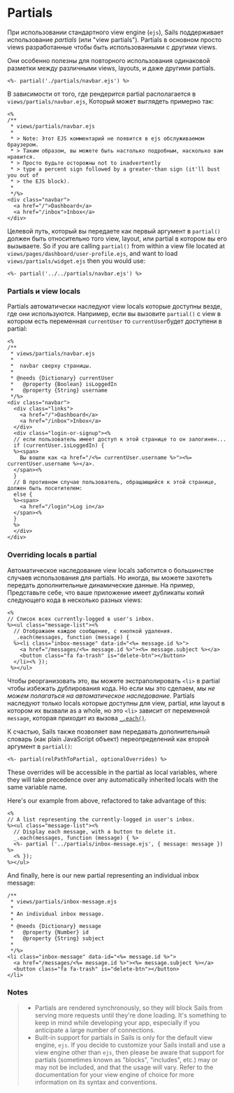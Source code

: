 # Partials

При использовании стандартного view engine (`ejs`), Sails поддерживает использование _partials_ (или "view partials").  Partials в основном просто views разработанные чтобы быть использованными с другими views.

Они особенно полезны для повторного использования одинаковой разметки между различными views, layouts, и даже другими partials.

```ejs
<%- partial('./partials/navbar.ejs') %>
```

В зависимости от того, где рендерится partial располагается в `views/partials/navbar.ejs`, Который может выглядеть примерно так:

```ejs
<%
/**
 * views/partials/navbar.ejs
 *
 * > Note: Этот EJS комментарий не появится в ejs обслуживаемом браузером.
 * > Таким образом, вы можете быть настолько подробным, насколько вам нравится.  
 * > Просто будьте осторожны not to inadvertently
 * > type a percent sign followed by a greater-than sign (it'll bust you out of
 * > the EJS block).
 *
 */%>
<div class="navbar">
  <a href="/">Dashboard</a>
  <a href="/inbox">Inbox</a>
</div>
```


Целевой путь, который вы передаете как первый аргумент в `partial()` должен быть относительно того view, layout, или partial в котором вы его вызываете.  So if you are calling `partial()` from within a view file located at `views/pages/dashboard/user-profile.ejs`, and want to load `views/partials/widget.ejs` then you would use:

```ejs
<%- partial('../../partials/navbar.ejs') %>
```

### Partials и view locals

Partials автоматически наследуют view locals которые доступны везде, где они используются.  Например, если вы вызовите `partial()` с view в котором есть переменная `currentUser` то `currentUser`будет доступени в partial:

```ejs
<%
/**
 * views/partials/navbar.ejs
 *
 *  navbar сверху страницы.
 *
 * @needs {Dictionary} currentUser
 *   @property {Boolean} isLoggedIn
 *   @property {String} username
 */%>
<div class="navbar">
  <div class="links">
    <a href="/">Dashboard</a>
    <a href="/inbox">Inbox</a>
  </div>
  <div class="login-or-signup"><%
  // если пользователь имеет доступ к этой странице то он залогинен...
  if (currentUser.isLoggedIn) {
  %><span>
    Вы вошли как <a href="/<%= currentUser.username %>"><%= currentUser.username %></a>.
  </span><%
  }
  // В противном случае пользователь, обращающийся к этой странице, должен быть посетителем:
  else {
  %><span>
    <a href="/login">Log in</a>
  </span><%
  }
  %>
  </div>
</div>
```


### Overriding locals в partial

Автоматическое наследование view locals заботится о большинстве случаев использования для partials.  Но иногда, вы можете захотеть передать дополнительные динамические данные. На пример, Представьте себе, что ваше приложение имеет дубликаты копий следующего кода в несколько разных views:

```ejs
<%
// Список всех currently-logged в user's inbox.
%><ul class="message-list"><%
  // Отображаем каждое сообщение, с кнопкой удаления.
  _.each(messages, function (message) {
  %><li class="inbox-message" data-id="<%= message.id %>">
    <a href="/messages/<%= message.id %>"><%= message.subject %></a>
    <button class="fa fa-trash" is="delete-btn"></button>
  </li><% });
 %></ul>
```

Чтобы реорганизовать это, вы можете экстраполировать `<li>` в partial чтобы избежать дублирования кода.  Но если мы это сделаем, _мы не можем полагаться на автоматическое наследование_.  Partials наследуют только locals которые доступны для view, partial, или layout в котором их вызвали as a whole, но это `<li>` зависит от переменной  `message`, которая приходит из вызова [`_.each()`](https://lodash.com/docs/3.10.1#forEach).

К счастью, Sails также позволяет вам передавать дополнительный словарь (как plain JavaScript объект) переопределений как второй аргумент в `partial()`:

```
<%- partial(relPathToPartial, optionalOverrides) %>
```

These overrides will be accessible in the partial as local variables, where they will take precedence over any automatically inherited locals with the same variable name.

Here's our example from above, refactored to take advantage of this:

```ejs
<%
// A list representing the currently-logged in user's inbox.
%><ul class="message-list"><%
  // Display each message, with a button to delete it.
  _.each(messages, function (message) { %>
  <%- partial ('../partials/inbox-message.ejs', { message: message }) %>
  <% });
%></ul>
```


And finally, here is our new partial representing an individual inbox message:

```ejs
/**
 * views/partials/inbox-message.ejs
 *
 * An individual inbox message.
 *
 * @needs {Dictionary} message
 *   @property {Number} id
 *   @property {String} subject
 *
 */%>
<li class="inbox-message" data-id="<%= message.id %>">
  <a href="/messages/<%= message.id %>"><%= message.subject %></a>
  <button class="fa fa-trash" is="delete-btn"></button>
</li>
```







### Notes

> + Partials are rendered synchronously, so they will block Sails from serving more requests until they're done loading.  It's something to keep in mind while developing your app, especially if you anticipate a large number of connections.
> + Built-in support for partials in Sails is only for the default view engine, `ejs`.  If you decide to customize your Sails install and use a view engine other than `ejs`, then please be aware that support for partials (sometimes known as "blocks", "includes", etc.) may or may not be included, and that the usage will vary.  Refer to the documentation for your view engine of choice for more information on its syntax and conventions.


<docmeta name="displayName" value="Partials">


